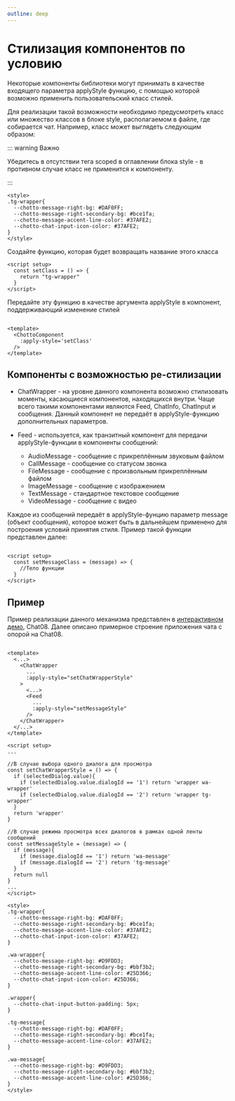 ```yaml
---
outline: deep
---
```



# Стилизация компонентов по условию

Некоторые компоненты библиотеки могут принимать в качестве входящего параметра applyStyle функцию, с помощью которой возможно применить пользовательский класс стилей. 

Для реализации такой возможности необходимо предусмотреть класс или множество классов в блоке style, располагаемом в файле, где собирается чат. Например, класс может выглядеть следующим образом:

::: warning Важно

Убедитесь в отсутствии тега scoped в оглавлении блока style - в противном случае класс не применится к компоненту.

:::

``` vue
<style>
.tg-wrapper{
  --chotto-message-right-bg: #DAF0FF;
  --chotto-message-right-secondary-bg: #bce1fa;
  --chotto-message-accent-line-color: #37AFE2;
  --chotto-chat-input-icon-color: #37AFE2;
}
</style>
```

Создайте функцию, которая будет возвращать название этого класса

```vue
<script setup>
  const setClass = () => {
    return "tg-wrapper"
  }
</script>
```

Передайте эту функцию в качестве аргумента applyStyle в компонент, поддерживающий изменение стилей

```vue

<template>
  <ChottoComponent
    :apply-style='setClass'
  />
</template>

```

## Компоненты с возможностью ре-стилизации

- ChatWrapper - на уровне данного компонента возможно стилизовать моменты, касающиеся компонентов, находящихся внутри. Чаще всего такими компонентами являются Feed, ChatInfo, ChatInput и сообщения. Данный компонент не передаёт в applyStyle-функцию дополнительных параметров.

- Feed - используется, как транзитный компонент для передачи applyStyle-функции в компоненты сообщений:

    - AudioMessage - сообщение с прикреплённым звуковым файлом
    - CallMessage - сообщение со статусом звонка 
    - FileMessage - сообщение с произвольным прикреплённым файлом
    - ImageMessage - сообщение с изображением
    - TextMessage - стандартное текстовое сообщение
    - VideoMessage - сообщение с видео

Каждое из сообщений передаёт в applyStyle-фунцию параметр message (объект сообщения), которое может быть в дальнейшем применено для построения условий принятия стиля. Пример такой функции представлен далее:

```vue

<script setup>
  const setMessageClass = (message) => {
    //Тело функции
  }
</script>

```

## Пример

Пример реализации данного механизма представлен в [интерактивном демо](https://mobilon-dev.github.io/chotto-demo/), Chat08. Далее описано примерное строение приложения чата с опорой на Chat08.

```vue

<template>
  <...>
    <ChatWrapper
      ...
      :apply-style="setChatWrapperStyle"
    >
      <...>
      <Feed 
        ...
        :apply-style="setMessageStyle"
      />
    </ChatWrapper>
  </...>
</template>

<script setup>
...

//В случае выбора одного диалога для просмотра
const setChatWrapperStyle = () => {
  if (selectedDialog.value){
    if (selectedDialog.value.dialogId == '1') return 'wrapper wa-wrapper'
    if (selectedDialog.value.dialogId == '2') return 'wrapper tg-wrapper'
  }
  return 'wrapper'
}

//В случае режима просмотра всех диалогов в рамках одной ленты сообщений
const setMessageStyle = (message) => {
  if (message){
    if (message.dialogId == '1') return 'wa-message'
    if (message.dialogId == '2') return 'tg-message'
  }
  return null
}
...
</script>

<style>
.tg-wrapper{
  --chotto-message-right-bg: #DAF0FF;
  --chotto-message-right-secondary-bg: #bce1fa;
  --chotto-message-accent-line-color: #37AFE2;
  --chotto-chat-input-icon-color: #37AFE2;
}

.wa-wrapper{
  --chotto-message-right-bg: #D9FDD3;
  --chotto-message-right-secondary-bg: #bbf3b2;
  --chotto-message-accent-line-color: #25D366;
  --chotto-chat-input-icon-color: #25D366;
}

.wrapper{
  --chotto-chat-input-button-padding: 5px;
}

.tg-message{
  --chotto-message-right-bg: #DAF0FF;
  --chotto-message-right-secondary-bg: #bce1fa;
  --chotto-message-accent-line-color: #37AFE2;
}

.wa-message{
  --chotto-message-right-bg: #D9FDD3;
  --chotto-message-right-secondary-bg: #bbf3b2;
  --chotto-message-accent-line-color: #25D366;
}
</style>

```

